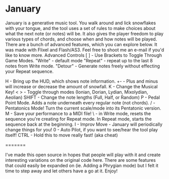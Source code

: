 January
=======

January is a generative music tool. You walk around and lick snowflakes with your tongue, and the tool uses a set of rules to make choices about what the next note (or notes) will be. It also gives the player freedom to play various types of chords, and choose when and how notes will be played. There are a bunch of advanced features, which you can explore below. It was made with Flixel and Flash/AS3. Feel free to shoot me an e-mail if you'd like to know more.
Advanced Controls
[ ] - Use Brackets to Toggle Through Game Modes.
 "Write" - default mode
 "Repeat" - repeat up to the last 8 notes from Write mode.
 "Detour" - Generate notes freely without effecting your Repeat sequence.
 
H - Bring up the HUD, which shows note information.
+- - Plus and minus will increase or decrease the amount of snowfall.
K - Change the Musical Key!
< > - Toggle through modes (Ionian, Dorian, Lydian, Mixolydian, Aeolian)
SHIFT - Change the note lengths (Full, Half, or Random)
P - Pedal Point Mode. Adds a note underneath every regular note (not chords).
/ - Pentatonics Mode! Turn the current scale/mode into its Pentatonic version.
M - Save your performance to a MIDI file!
\ - in Write mode, resets the sequence you're creating for Repeat mode. In Repeat mode, starts the sequence back at the beginning.
I - Improv Move - January will periodically change things for you!
0 - Auto Pilot, if you want to see/hear the tool play itself!
CTRL - Hold this to move really fast! (aka cheat)

=======

I've made this open source in hopes that people will play with it and create interesting variations on the original code here. There are some features that could easily be expanded on (ie. Adding a Phrygian mode) but I felt it time to step away and let others have a go at it. Enjoy!

